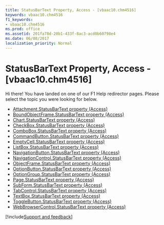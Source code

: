 ```yaml
---
title: StatusBarText Property, Access - [vbaac10.chm4516]
keywords: vbaac10.chm4516
f1_keywords:
- vbaac10.chm4516
ms.prod: office
ms.assetid: 201fa78d-20b1-433f-8ac3-acd0b60798e4
ms.date: 06/08/2017
localization_priority: Normal
---
```



# StatusBarText Property, Access - [vbaac10.chm4516]

Hi there! You have landed on one of our F1 Help redirector pages. Please select the topic you were looking for below.

- [Attachment.StatusBarText property (Access)](http://msdn.microsoft.com/library/9d947d11-edb1-947a-df0c-727ef9b1599a%28Office.15%29.aspx)
- [BoundObjectFrame.StatusBarText property (Access)](http://msdn.microsoft.com/library/dc8ec458-8013-f6ff-5763-d083babcb4c9%28Office.15%29.aspx)
- [Chart.StatusBarText property (Access)](../api/access.chart.md)
- [CheckBox.StatusBarText property (Access)](http://msdn.microsoft.com/library/5b199d3e-b79d-f611-9e66-1816f5c60f25%28Office.15%29.aspx)
- [ComboBox.StatusBarText property (Access)](http://msdn.microsoft.com/library/430dabc5-ffdb-37fa-473d-359035bac761%28Office.15%29.aspx)
- [CommandButton.StatusBarText property (Access)](http://msdn.microsoft.com/library/2dc18f10-0b6f-2ae5-21c6-52c6d21ff03b%28Office.15%29.aspx)
- [EmptyCell.StatusBarText property (Access)](http://msdn.microsoft.com/library/c0c02302-b2a5-ab77-8f4e-26c0402bb4b0%28Office.15%29.aspx)
- [ListBox.StatusBarText property (Access)](http://msdn.microsoft.com/library/281baa24-d32f-72fe-a57d-201ce4bd8777%28Office.15%29.aspx)
- [NavigationButton.StatusBarText property (Access)](http://msdn.microsoft.com/library/ebfeaa64-b614-11a7-c385-53fe24745a77%28Office.15%29.aspx)
- [NavigationControl.StatusBarText property (Access)](http://msdn.microsoft.com/library/8cd0c070-a8ec-e5c3-8996-a551cd344da5%28Office.15%29.aspx)
- [ObjectFrame.StatusBarText property (Access)](http://msdn.microsoft.com/library/51daa6c0-8887-9843-c899-ebb99c722866%28Office.15%29.aspx)
- [OptionButton.StatusBarText property (Access)](http://msdn.microsoft.com/library/d3cda3a2-1b19-6b12-6d22-0cfd1b869933%28Office.15%29.aspx)
- [OptionGroup.StatusBarText property (Access)](http://msdn.microsoft.com/library/d30da689-1716-767f-0f0a-c1d0ffee6c48%28Office.15%29.aspx)
- [Page.StatusBarText property (Access)](http://msdn.microsoft.com/library/43dcd6d0-471c-a696-8764-e958910d7cde%28Office.15%29.aspx)
- [SubForm.StatusBarText property (Access)](http://msdn.microsoft.com/library/6bf20a7a-385e-c5e2-a924-e886eb8997a8%28Office.15%29.aspx)
- [TabControl.StatusBarText property (Access)](http://msdn.microsoft.com/library/ce358992-5dd9-d90a-83bf-b8b099315786%28Office.15%29.aspx)
- [TextBox.StatusBarText property (Access)](http://msdn.microsoft.com/library/18ae7a69-2e63-7896-1bff-da3f45b62c63%28Office.15%29.aspx)
- [ToggleButton.StatusBarText property (Access)](http://msdn.microsoft.com/library/098391de-a83b-b8cb-e045-b6d9edac3ff5%28Office.15%29.aspx)
- [WebBrowserControl.StatusBarText property (Access)](http://msdn.microsoft.com/library/8d2daa59-e8aa-103a-ce26-99fe8a1eae80%28Office.15%29.aspx)

[!include[Support and feedback](~/includes/feedback-boilerplate.md)]